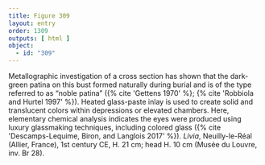 ```yaml
---
title: Figure 309
layout: entry
order: 1309
outputs: [ html ]
object:
  - id: "309"
---
```


Metallographic investigation of a cross section has shown that the dark-green patina on this bust formed naturally during burial and is of the type referred to as “noble patina” ({% cite 'Gettens 1970' %}; {% cite 'Robbiola and Hurtel 1997' %}). Heated glass-paste inlay is used to create solid and translucent colors within depressions or elevated chambers. Here, elementary chemical analysis indicates the eyes were produced using luxury glassmaking techniques, including colored glass ({% cite 'Descamps-Lequime, Biron, and Langlois 2017' %}). *Livia*, Neuilly-le-Réal (Allier, France), 1st century CE, H. 21 cm; head H. 10 cm (Musée du Louvre, inv. Br 28).
